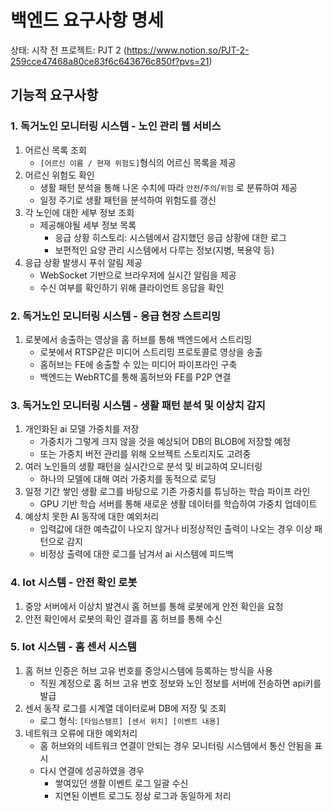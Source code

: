 # 백엔드 요구사항 명세

상태: 시작 전
프로젝트: PJT 2 (https://www.notion.so/PJT-2-259cce47468a80ce83f6c643676c850f?pvs=21)

## 기능적 요구사항

### 1. 독거노인 모니터링 시스템 - 노인 관리 웹 서비스

1. 어르신 목록 조회
    - `[어르신 이름 / 현재 위험도]`형식의 어르신 목록을 제공
2. 어르신 위험도 확인
    - 생활 패턴 분석을 통해 나온 수치에 따라 `안전`/`주의`/`위험` 로 분류하여 제공
    - 일정 주기로 생활 패턴을 분석하여 위험도를 갱신
3. 각 노인에 대한 세부 정보 조회
    - 제공해야될 세부 정보 목록
        - 응급 상황 히스토리: 시스템에서 감지했던 응급 상황에 대한 로그
        - 보편적인 요양 관리 시스템에서 다루는 정보(지병, 복용약 등)
4. 응급 상황 발생시 푸쉬 알림 제공
    - WebSocket 기반으로 브라우저에 실시간 알림을 제공
    - 수신 여부를 확인하기 위해 클라이언트 응답을 확인

### 2. 독거노인 모니터링 시스템 - 응급 현장 스트리밍

1. 로봇에서 송출하는 영상을 홈 허브를 통해 백엔드에서 스트리밍
    - 로봇에서 RTSP같은 미디어 스트리밍 프로토콜로 영상을 송출
    - 홈허브는 FE에 송출할 수 있는 미디어 파이프라인 구축
    - 백엔드는 WebRTC를 통해 홈허브와 FE를 P2P 연결

### 3. 독거노인 모니터링 시스템 - 생활 패턴 분석 및 이상치 감지

1. 개인화된 ai 모델 가중치를 저장
    - 가중치가 그렇게 크지 않을 것을 예상되어 DB의 BLOB에 저장할 예정
    - 또는 가중치 버전 관리를 위해 오브젝트 스토리지도 고려중
2. 여러 노인들의 생활 패턴을 실시간으로 분석 및 비교하여 모니터링
    - 하나의 모델에 대해 여러 가중치를 동적으로 로딩
3. 일정 기간 쌓인 생활 로그를 바탕으로 기존 가중치를 튜닝하는 학습 파이프 라인
    - GPU 기반 학습 서버를 통해 새로운 생활 데이터를 학습하여 가중치 업데이트
4. 예상치 못한 AI 동작에 대한 예외처리
    - 입력값에 대한 예측값이 나오지 않거나 비정상적인 출력이 나오는 경우 이상 패턴으로 감지
    - 비정상 출력에 대한 로그를 남겨서 ai 시스템에 피드백

### 4. Iot 시스템 - 안전 확인 로봇

1. 중앙 서버에서 이상치 발견시 홈 허브를 통해 로봇에게 안전 확인을 요청
2. 안전 확인에서 로봇의 확인 결과를 홈 허브를 통해 수신

### 5. Iot 시스템 - 홈 센서 시스템

1. 홈 허브 인증은 허브 고유 번호를 중앙시스템에 등록하는 방식을 사용
    - 직원 계정으로 홈 허브 고유 번호 정보와 노인 정보를 서버에 전송하면 api키를 발급
2. 센서 동작 로그를 시계열 데이터로써 DB에 저장 및 조회
    - 로그 형식: `[타임스탬프] [센서 위치] [이벤트 내용]`
3. 네트워크 오류에 대한 예외처리
    - 홈 허브와의 네트워크 연결이 안되는 경우 모니터링 시스템에서 통신 안됨을 표시
    - 다시 연결에 성공하였을 경우
        - 쌓여있던 생활 이벤트 로그 일괄 수신
        - 지연된 이벤트 로그도 정상 로그과 동일하게 처리

